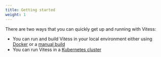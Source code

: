 ```yaml
---
title: Getting started
weight: 1
---
```


There are two ways that you can quickly get up and running with Vitess:

* You can run and build Vitess in your local environment either using [Docker](local#docker) or a [manual build](local#manual-build)
* You can run Vitess in a [Kubernetes cluster](kubernetes)
